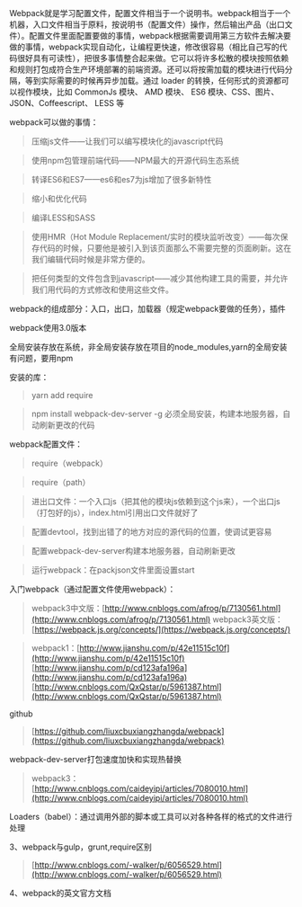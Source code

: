 
Webpack就是学习配置文件，配置文件相当于一个说明书。webpack相当于一个机器，入口文件相当于原料，按说明书（配置文件）操作，然后输出产品（出口文件）。配置文件里面配置要做的事情，webpack根据需要调用第三方软件去解决要做的事情，webpack实现自动化，让编程更快速，修改很容易（相比自己写的代码很好具有可读性），把很多事情整合起来做。它可以将许多松散的模块按照依赖和规则打包成符合生产环境部署的前端资源。还可以将按需加载的模块进行代码分隔，等到实际需要的时候再异步加载。通过 loader 的转换，任何形式的资源都可以视作模块，比如 CommonJs 模块、 AMD 模块、 ES6 模块、CSS、图片、 JSON、Coffeescript、 LESS 等

webpack可以做的事情：
> 压缩js文件——让我们可以编写模块化的javascript代码

> 使用npm包管理前端代码——NPM最大的开源代码生态系统

> 转译ES6和ES7——es6和es7为js增加了很多新特性

> 缩小和优化代码

> 编译LESS和SASS

> 使用HMR（Hot Module Replacement/实时的模块监听改变）——每次保存代码的时候，只要他是被引入到该页面那么不需要完整的页面刷新。这在我们编辑代码时候是非常方便的。

> 把任何类型的文件包含到javascript——减少其他构建工具的需要，并允许我们用代码的方式修改和使用这些文件。

webpack的组成部分：入口，出口，加载器（规定webpack要做的任务），插件

webpack使用3.0版本

全局安装存放在系统，非全局安装存放在项目的node_modules,yarn的全局安装有问题，要用npm

安装的库：
> yarn add require

> npm install webpack-dev-server -g 必须全局安装，构建本地服务器，自动刷新更改的代码


webpack配置文件：
> require（webpack）

> require（path）

> 进出口文件：一个入口js（把其他的模块js依赖到这个js来），一个出口js（打包好的js），index.html引用出口文件就好了

> 配置devtool，找到出错了的地方对应的源代码的位置，使调试更容易

> 配置webpack-dev-server构建本地服务器，自动刷新更改

> 运行webpack：在packjson文件里面设置start





入门webpack（通过配置文件使用webpack）： 
>webpack3中文版：[http://www.cnblogs.com/afrog/p/7130561.html](http://www.cnblogs.com/afrog/p/7130561.html)
>webpack3英文版： [https://webpack.js.org/concepts/](https://webpack.js.org/concepts/)


> webpack1：[http://www.jianshu.com/p/42e11515c10f](http://www.jianshu.com/p/42e11515c10f)
>[http://www.jianshu.com/p/cd123afa196a](http://www.jianshu.com/p/cd123afa196a)
>[http://www.cnblogs.com/QxQstar/p/5961387.html](http://www.cnblogs.com/QxQstar/p/5961387.html)

github
> [https://github.com/liuxcbuxiangzhangda/webpack](https://github.com/liuxcbuxiangzhangda/webpack)



webpack-dev-server打包速度加快和实现热替换
>webpack3： [http://www.cnblogs.com/caideyipi/articles/7080010.html](http://www.cnblogs.com/caideyipi/articles/7080010.html)






Loaders（babel）：通过调用外部的脚本或工具可以对各种各样的格式的文件进行处理



3、webpack与gulp，grunt,require区别
> [http://www.cnblogs.com/-walker/p/6056529.html](http://www.cnblogs.com/-walker/p/6056529.html)

4、webpack的英文官方文档